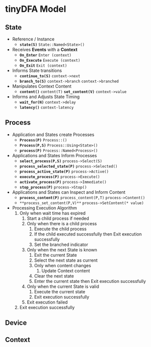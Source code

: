 # tinyDFA Model

## State 
- Reference / Instance
  - **`state(S)`** `State::Named<State>()`
- Receives **Events** with a **Context**
  - **`On_Enter`** `Enter (context)`
  - **`On_Execute`** `Execute (context)`
  - **`On_Exit`** `Exit (context)`
- Informs State transitions 
  - **`continue_to(S)`** `context->next`
  - **`branch_to(S)`** `context->branch` `context->branched`
- Manipulates Context Content
  - **`content()`** `content(T)` **`set_content(V)`** `context->value`
- Informs and Adjusts State Timing
  - **`wait_for(N)`** `context->delay`
  - **`latency()`** `context-latency`

## Process
- Application and States create Processes
  - **`Process(P)`** `Process::()`
  - **`Process(P,S)`** `Process::Using<State>()`
  - **`process(P)`** `Process::Named<Process>()`
- Applications and States Inform Processes
  - **`select_process(P,S)`** `process->Select(S)`
  - **`process_selected_state(P)`** `process->Selected()`
  - **`process_active_state(P)`** `process->Active()`
  - **`execute_process(P)`** `process->Execute()`
  - **`activate_process(P)`** `process->Immediate()`
  - **`stop_process(P)`** `process->Stop()`
- Applications and States can Inspect and Inform Content
  - **`process_content(P)`** `process_content(P,T)` `process->Content()`
  - `**process_set_content(P,V)**` `process->SetContent(* value)`
- Processing Execution Algorithm
  1. Only when wait time has expired
     1. Start a child process if needed
     2. Only when there is a child process
        1. Execute the child process
        2. If the child executed successfully then Exit execution successfully
        3. Set the branched indicator
     3. Only when the next State is known
        1. Exit the current State
        2. Select the next state as current
        3. Only when content changes
           1. Update Context content
        4. Clear the next state
        5. Enter the current state then Exit execution successfully
     4. Only when the current State is valid
        1. Execute the current state
        2. Exit execution successfully
     5. Exit execution failed
  2. Exit execution successfully
## Device

## Context